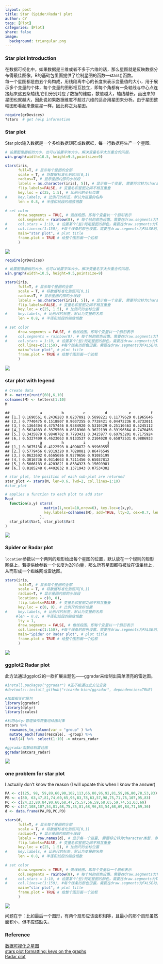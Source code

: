 ```yaml
---
layout: post
title: Star (Spider/Radar) plot   
author: CY
tags: [Plot]
categories: [Plot]
share: false
image:
  background: triangular.png 
---
```


### Star plot introduction

在数据可视化中，如果数据是三维或者不多于六维的话，那么星图就是反映数据分布得最佳图像。R的基础包里面提供了绘制星图的函数—stars()函数。          
每一个星图都是由五个角构成，用线段离中心的长度来表示变量值的大小，用于展示多个变量的个体，每个变量的图形相互独立，即每个角都有一条轴线与中心点连接起来这五条轴线,它们分别对应了数据的维度，数值越大，轴线越长，画出来的星图也就越大，因此说如果数据维度不超过六维的适合用星图来分析。由于星图整幅图形看起来像星星一样，因此称之为星图。

```r
require(grDevices)
?stars  # get help information
```

### Star plot 
Star plot输入数据是一个多维数据矩阵或数据框，每一行数据将生产一个星图.

```r
# 设置图像面板的大小，也可以设置字体大小。解决变量名字太长重合的问题。
win.graph(width=10.5, height=9.5,pointsize=9)  

stars(iris, 
      full=T, # 显示每个星图的全部
      scale = T, # 将数据标准化到区间[0,1]
      radius=T, # 显示星图内部的小线段
      labels = as.character(iris[, 5]), # 显示每一个变量, 需要将它转为character类型. 默认为数据的行名
      flip.labels=FALSE, # 变量名和星图之间不相互重叠
      key.loc = c(25, 1.5), # 比例尺的坐标位置
#     key.labels, # 比例尺的标签，默认为变量的名称
      len = 0.8, # 半径和线段的缩放倍数
      
# set color      
      draw.segments = TRUE, # 做线段图，即每个变量以一个扇形表示
      col.segments = rainbow(8), # 每个块的颜色设置。需要在draw.segments为TRUE时，此参数才有效
#     col.stars = 1:10, # 设置某个(些)特定星图的颜色。需要在draw.segments为TRUE时，此参数才有效
#     col.lines=c(1:150), #每个线条的颜色设置。需要在draw.segments为FALSE时，此参数才有效
      main="star plot", # plot title
      frame.plot = TRUE # 给整个图形画一个边框
      )
```

![](/images/star-plot-unnamed-chunk-3-1.png)

```r
require(grDevices)

# 设置图像面板的大小，也可以设置字体大小。解决变量名字太长重合的问题。
win.graph(width=10.5, height=9.5,pointsize=9)  

stars(iris, 
      full=T, # 显示每个星图的全部
      scale = T, # 将数据标准化到区间[0,1]
      radius=T, # 显示星图内部的小线段
      labels = as.character(iris[, 5]), # 显示每一个变量, 需要将它转为character类型. 默认为数据的行名
      flip.labels=FALSE, # 变量名和星图之间不相互重叠
      key.loc = c(25, 1.5), # 比例尺的坐标位置
#     key.labels, # 比例尺的标签，默认为变量的名称
      len = 0.8, # 半径和线段的缩放倍数
      
# set color      
      draw.segments = FALSE, # 做线段图，即每个变量以一个扇形表示
#     col.segments = rainbow(8), # 每个块的颜色设置。需要在draw.segments为TRUE时，此参数才有效
#     col.stars = 1:10, # 设置某个(些)特定星图的颜色。需要在draw.segments为TRUE时，此参数才有效
      col.lines=c(1:150), #每个线条的颜色设置。需要在draw.segments为FALSE时，此参数才有效
      main="star plot", # plot title
      frame.plot = TRUE # 给整个图形画一个边框
      )
```

![](/images/star-plot-unnamed-chunk-4-1.png)

### star plot with legend

```r
# Create data
M <- matrix(runif(60),6,10)
colnames(M) <- letters[1:10]
M
```

```
##              a         b         c         d          e         f
## [1,] 0.1690561 0.2436283 0.8237891 0.5898221 0.11779629 0.1965646
## [2,] 0.7740475 0.1518807 0.9037255 0.7728421 0.04472236 0.8732011
## [3,] 0.1364404 0.4757446 0.9384920 0.5310429 0.25110463 0.5245112
## [4,] 0.5624083 0.3375503 0.8618360 0.3622199 0.39196564 0.7470456
## [5,] 0.3435879 0.9840702 0.7793431 0.3425977 0.60793201 0.7175924
## [6,] 0.5327409 0.4623063 0.9133537 0.2104020 0.65872531 0.9886933
##              g         h         i          j
## [1,] 0.3675136 0.4122593 0.4090872 0.99969555
## [2,] 0.5779456 0.9319320 0.7028081 0.86476549
## [3,] 0.0622692 0.6565686 0.9279656 0.91085199
## [4,] 0.3016736 0.9314663 0.7211456 0.65037812
## [5,] 0.5066183 0.4203821 0.8384323 0.15699981
## [6,] 0.8185248 0.4402832 0.1371943 0.07534302
```

```r
# star plot, the position of each sub-plot are returned
star_plot <- stars(M, len=0.6, lwd=2, col.lines=1:10)
#star_plot

# applies a function to each plot to add star
Map(
  function(x,y) stars(
                  matrix(1,ncol=10,nrow=6), key.loc=c(x,y),
                  key.labels=colnames(M), add=TRUE, lty=3, cex=0.7, len=0.6
                ),
  star_plot$Var1, star_plot$Var2
)
```

![](/images/star-plot-unnamed-chunk-5-1.png)

### Spider or Radar plot
`location`参数以一个两列的矩形给出每个星图的位置，默认放在一个规则的矩形网络上，若提供给参数一个长度为2的向量，那么所有星图都将被放在该坐标上，从而形成一个蜘蛛网或雷达图。

```r
stars(iris, 
      full=T, # 显示每个星图的全部
      scale = T, # 将数据标准化到区间[0,1]
      radius=T, # 显示星图内部的小线段
      locations = c(0, 0),
      flip.labels=FALSE, # 变量名和星图之间不相互重叠
      key.loc = c(0, 0), # 比例尺的坐标位置
#     key.labels, # 比例尺的标签，默认为变量的名称
     #len = 0.8, # 半径和线段的缩放倍数
      lty = 1, 
      draw.segments = FALSE, # 做线段图，即每个变量以一个扇形表示
      col.lines=c(1:150), #每个线条的颜色设置。需要在draw.segments为FALSE时，此参数才有效
      main="Spider or Radar plot", # plot title
      frame.plot = TRUE # 给整个图形画一个边框
      )
```

![](/images/star-plot-unnamed-chunk-6-1.png)

### ggplot2 Radar plot

此方法通过ggplot2的一款扩展主题包——ggradar来绘制出简单漂亮的雷达图。

```r
#install.packages("ggradar") #还不能通过此方法安装
#devtools::install_github("ricardo-bion/ggradar", dependencies=TRUE)

#加载相关扩展包
library(ggradar)  
library(dplyr)
library(scales)

#利用dplyr管道操作符重组绘图对象
mtcars %>%
  rownames_to_column(var = "group" ) %>%
  mutate_each(funs(rescale), -group) %>%
  tail(4) %>%  select(1:10) -> mtcars_radar

#ggradar函数绘制雷达图
ggradar(mtcars_radar)
```

![](/images/star-plot-unnamed-chunk-7-1.png)

### one problem for star plot 

I actually don't know the reason (I will update this when I know the answer)

```r
PA <- c(125, 98, 59,89,60,90,102,113,66,80,96,92,81,59,86,80,78,53,83)
PB <- c(80, 63,47,81,74,60,65,95,83,78,63,57,98,75,71,75,107,95,83)
PC <- c(24,23,80,84,90,60,68,47,75,57,56,59,68,65,59,74,51,63,69)
PD <- c(57,108,107,54,81,68,75,35,81,68,96,83,54,68,69,84,71,69,36)
d <- data.frame(PA,PB,PC,PD)

stars(d, 
      full=T, # 显示每个星图的全部
      scale = T, # 将数据标准化到区间[0,1]
      radius=T, # 显示星图内部的小线段
      labels = row.names(d), # 显示每一个变量, 需要将它转为character类型. 默认为数据的行名
      flip.labels=FALSE, # 变量名和星图之间不相互重叠
      key.loc = c(25, 1.5), # 比例尺的坐标位置
#     key.labels, # 比例尺的标签，默认为变量的名称
      len = 0.8, # 半径和线段的缩放倍数
      
# set color      
      draw.segments = TRUE, # 做线段图，即每个变量以一个扇形表示
      col.segments = rainbow(8), # 每个块的颜色设置。需要在draw.segments为TRUE时，此参数才有效
#     col.stars = 1:10, # 设置某个(些)特定星图的颜色。需要在draw.segments为TRUE时，此参数才有效
#     col.lines=c(1:150), #每个线条的颜色设置。需要在draw.segments为FALSE时，此参数才有效
      main="star plot", # plot title
      frame.plot = TRUE # 给整个图形画一个边框
      )
```

![](/images/star-plot-unnamed-chunk-8-1.png)

问题在于：比如最后一个图形，有两个扇形应该面积相等，且最小的那个扇形虽然面积小，但不应该缺失。

### Reference
[数据可视化之星图](http://blog.csdn.net/wzgl__wh/article/details/52827937)                      
[stars plot formatting: keys on the graphs](https://stackoverflow.com/questions/24643860/stars-plot-formatting-keys-on-the-graphs)             
[Radar plot](https://ask.hellobi.com/blog/louwill12/9555)       
